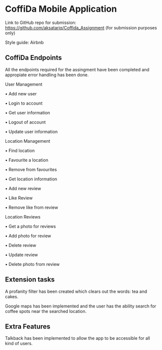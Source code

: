 # CoffiDa Mobile Application

Link to GitHub repo for submission: <https://github.com/aksatariq/Coffida_Assignment> (for submission purposes only)

Style guide: Airbnb

## CoffiDa Endpoints

All the endpoints required for the assingment have been completed and appropiate error handling has been done.

User Management

•	Add new user

•	Login to account

•	Get user information

•	Logout of account

•	Update user information

Location Management

•	Find location

•	Favourite a location

•	Remove from favourites

•	Get location information

•	Add new review

•	Like Review

•	Remove like from review 

Location Reviews

•	Get a photo for reviews

•	Add photo for review

•	Delete review

•	Update review

•	Delete photo from review

## Extension tasks

A profanity filter has been created which clears out the words: tea and cakes.

Google maps has been implemented and the user has the ability search for coffee spots near the searched location.

## Extra Features

Talkback has been implemented to allow the app to be accessible for all kind of users.
